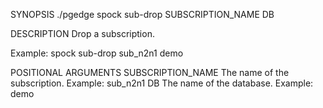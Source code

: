 
SYNOPSIS
    ./pgedge spock sub-drop SUBSCRIPTION_NAME DB

DESCRIPTION
    Drop a subscription. 

Example: spock sub-drop sub_n2n1 demo

POSITIONAL ARGUMENTS
    SUBSCRIPTION_NAME
        The name of the subscription. Example: sub_n2n1
    DB
        The name of the database. Example: demo
